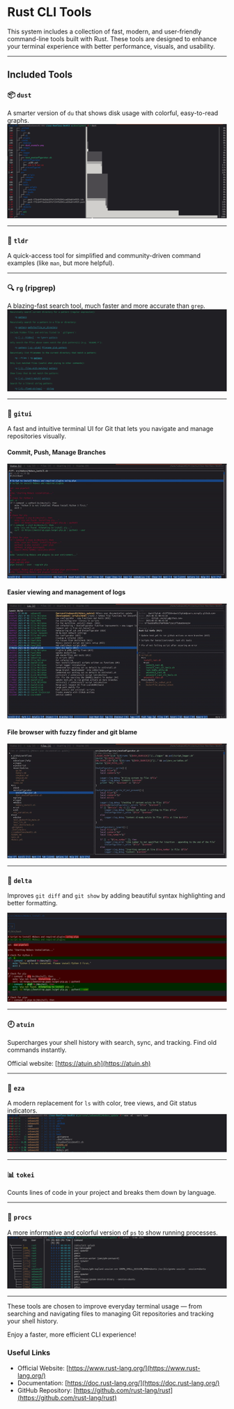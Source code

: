 # Rust CLI Tools

This system includes a collection of fast, modern, and user-friendly command-line tools built with Rust. These tools are designed to enhance your terminal experience with better performance, visuals, and usability.

---

## Included Tools

### 📦 `dust`
A smarter version of `du` that shows disk usage with colorful, easy-to-read graphs.
![dust usage example](../../images/dust_example.png)

---

### 📄 `tldr`
A quick-access tool for simplified and community-driven command examples (like `man`, but more helpful).

---

### 🔍 `rg` (ripgrep)
A blazing-fast search tool, much faster and more accurate than `grep`.
![ripgrep usage example](../../images/ripgrep_example.png)

---

### 🧭 `gitui`
A fast and intuitive terminal UI for Git that lets you navigate and manage repositories visually.

#### Commit, Push, Manage Branches
![Commit example](../../images/gitui_commit_example.gif)

#### Easier viewing and management of logs
![Logs example](../../images/gitui_logs_example.gif)

#### File browser with fuzzy finder and git blame
![File browsing example](../../images/gitui_browsing_example.gif)

---

### 🌈 `delta`
Improves `git diff` and `git show` by adding beautiful syntax highlighting and better formatting.

![delta usage example](../../images/delta_example.png)

---

### 🕘 `atuin`
Supercharges your shell history with search, sync, and tracking. Find old commands instantly.

Official website: [https://atuin.sh](https://atuin.sh)

---

### 📁 `eza`
A modern replacement for `ls` with color, tree views, and Git status indicators.
![eza usage example](../../images/eza_example.png)

---

### 📊 `tokei`
Counts lines of code in your project and breaks them down by language.

---

### 👥 `procs`
A more informative and colorful version of `ps` to show running processes.
![procs usage example](../../images/prcos_example.png)

<!--
### 🧠 `zoxide`  
A smarter `cd` command that learns and remembers your most used directories. *(Currently disabled)*
-->

---

These tools are chosen to improve everyday terminal usage — from searching and navigating files to managing Git repositories and tracking your shell history.

Enjoy a faster, more efficient CLI experience!

### Useful Links
- Official Website: [https://www.rust-lang.org/](https://www.rust-lang.org/)
- Documentation: [https://doc.rust-lang.org/](https://doc.rust-lang.org/)
- GitHub Repository: [https://github.com/rust-lang/rust](https://github.com/rust-lang/rust)
